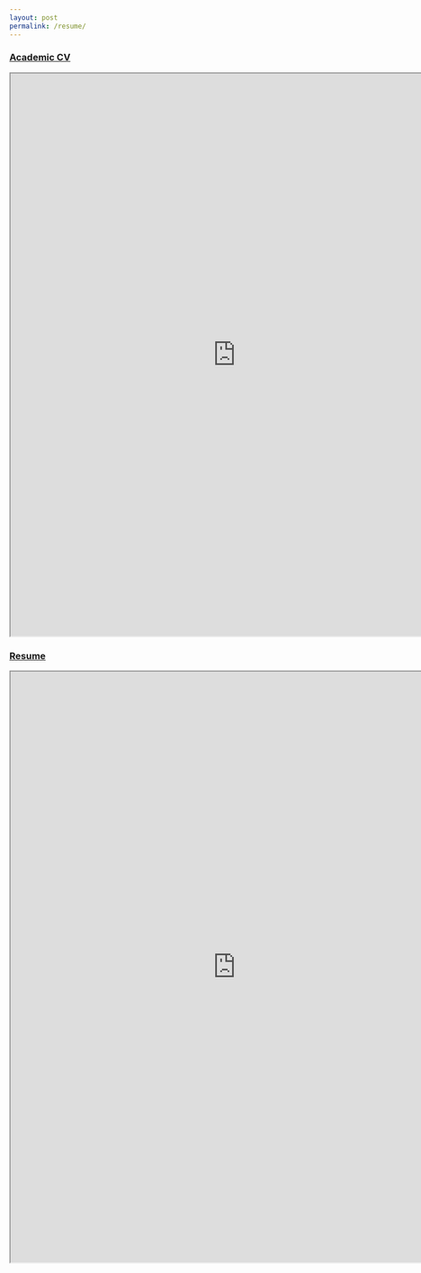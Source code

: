 ```yaml
---
layout: post
permalink: /resume/
---
```



### [Academic CV](https://docs.google.com/document/d/e/2PACX-1vReGxmd4zRflIwc8_V84moDFsI5ziKrBTdS9SEZbglGG787crL_0ocG9suSxEl8On0iftamyFPvzaUS/pub)
<iframe src="https://docs.google.com/document/d/e/2PACX-1vReGxmd4zRflIwc8_V84moDFsI5ziKrBTdS9SEZbglGG787crL_0ocG9suSxEl8On0iftamyFPvzaUS/pub?embedded=true" width="800" height="1000"></iframe>

### [Resume](https://drive.google.com/file/d/1sfEgn4dqssSlgr4EDexvgUiZ0PMckK1h/view?usp=sharing)
<iframe src="https://drive.google.com/file/d/1sfEgn4dqssSlgr4EDexvgUiZ0PMckK1h/preview" width="800" height="1050"></iframe>

